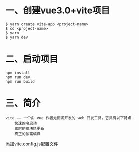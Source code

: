 # 一、创建vue3.0+vite项目
```
$ yarn create vite-app <project-name>
$ cd <project-name>
$ yarn
$ yarn dev

```
# 二、启动项目
```
npm install
npm run dev
npm run build
```
# 三、简介
```
vite —— 一个由 vue 作者尤雨溪开发的 web 开发工具，它具有以下特点：
	快速的冷启动
	即时的模块热更新
	真正的按需编译
```
添加vite.config.js配置文件